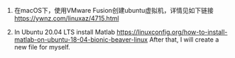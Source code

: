 1. 在macOS下，使用VMware Fusion创建ubuntu虚拟机，详情见如下链接 https://ywnz.com/linuxaz/4715.html

2. In Ubuntu 20.04 LTS install Matlab https://linuxconfig.org/how-to-install-matlab-on-ubuntu-18-04-bionic-beaver-linux
   After that, I will create a new file for myself.
